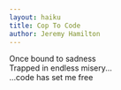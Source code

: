 ```yaml
---
layout: haiku
title: Cop To Code
author: Jeremy Hamilton
---
```


Once bound to sadness<br>
Trapped in endless misery...<br>
...code has set me free<br>
